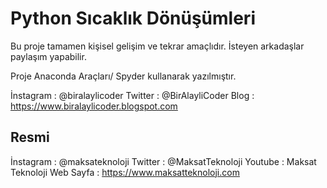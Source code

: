 # Python Sıcaklık Dönüşümleri
Bu proje tamamen kişisel gelişim ve tekrar amaçlıdır. İsteyen arkadaşlar paylaşım yapabilir.

Proje Anaconda Araçları/ Spyder kullanarak yazılmıştır.

İnstagram : @biralaylicoder
Twitter : @BirAlayliCoder
Blog : https://www.biralaylicoder.blogspot.com

Resmi
--------------
İnstagram : @maksateknoloji
Twitter : @MaksatTeknoloji
Youtube : Maksat Teknoloji
Web Sayfa : https://www.maksatteknoloji.com



